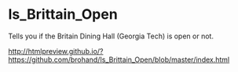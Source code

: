 # Is_Brittain_Open
Tells you if the Britain Dining Hall (Georgia Tech) is open or not.


http://htmlpreview.github.io/?https://github.com/brohand/Is_Brittain_Open/blob/master/index.html
